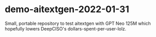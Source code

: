 # demo-aitextgen-2022-01-31
Small, portable repository to test aitextgen with GPT Neo 125M which hopefully lowers DeepCISO's dollars-spent-per-user-lolz.
